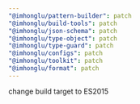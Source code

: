 ```yaml
---
"@imhonglu/pattern-builder": patch
"@imhonglu/build-tools": patch
"@imhonglu/json-schema": patch
"@imhonglu/type-object": patch
"@imhonglu/type-guard": patch
"@imhonglu/configs": patch
"@imhonglu/toolkit": patch
"@imhonglu/format": patch
---
```


change build target to ES2015
